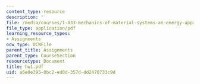 ```yaml
---
content_type: resource
description: ''
file: /media/courses/1-033-mechanics-of-material-systems-an-energy-approach-fall-2003/a6e0e3958bc2ed0d357ddd2470733c9d_hw1.pdf
file_type: application/pdf
learning_resource_types:
- Assignments
ocw_type: OCWFile
parent_title: Assignments
parent_type: CourseSection
resourcetype: Document
title: hw1.pdf
uid: a6e0e395-8bc2-ed0d-357d-dd2470733c9d
---
```

